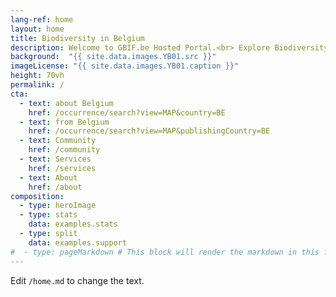 ```yaml
---
lang-ref: home
layout: home
title: Biodiversity in Belgium
description: Welcome to GBIF.be Hosted Portal.<br> Explore Biodiversity occurrences in our country. Discover the vibrant community of data publishers and the services offered by your Node.
background:  "{{ site.data.images.YB01.src }}"
imageLicense: "{{ site.data.images.YB01.caption }}"
height: 70vh
permalink: /
cta:
  - text: about Belgium
    href: /occurrence/search?view=MAP&country=BE
  - text: from Belgium
    href: /occurrence/search?view=MAP&publishingCountry=BE
  - text: Community
    href: /community
  - text: Services
    href: /services
  - text: About
    href: /about
composition:
  - type: heroImage
  - type: stats
    data: examples.stats
  - type: split
    data: examples.support
#  - type: pageMarkdown # This block will render the markdown in this file so no data property needed
---
```


Edit `/home.md` to change the text.
